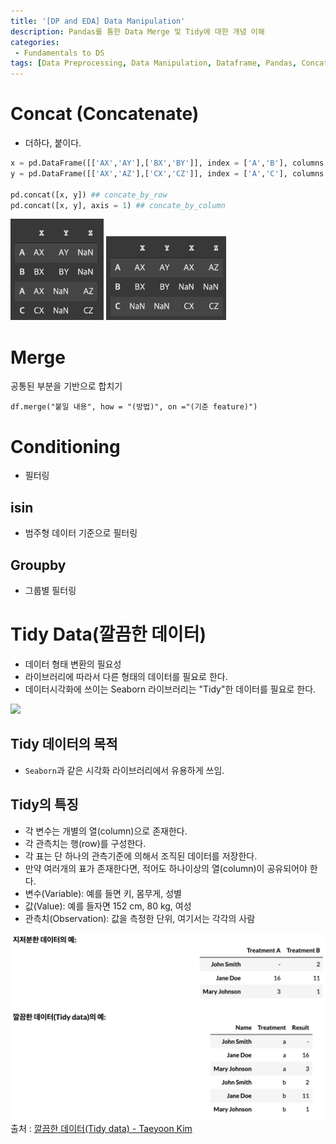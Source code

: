 ```yaml
---
title: '[DP and EDA] Data Manipulation'
description: Pandas를 통한 Data Merge 및 Tidy에 대한 개념 이해
categories:
 - Fundamentals to DS
tags: [Data Preprocessing, Data Manipulation, Dataframe, Pandas, Concat, Merge, Tidy]
---
```


# Concat (Concatenate)
- 더하다, 붙이다.

```py
x = pd.DataFrame([['AX','AY'],['BX','BY']], index = ['A','B'], columns = ['X','Y'])
y = pd.DataFrame([['AX','AZ'],['CX','CZ']], index = ['A','C'], columns = ['X','Z'])

pd.concat([x, y]) ## concate_by_row
pd.concat([x, y], axis = 1) ## concate_by_column
```

![1](/assets/images/1.png) ![2](/assets/images/2.png)

# Merge
공통된 부분을 기반으로 합치기

```Py
df.merge("붙일 내용", how = "(방법)", on ="(기준 feature)")
```

# Conditioning
- 필터링

## isin
- 범주형 데이터 기준으로 필터링

## Groupby
- 그룹별 필터링

# Tidy Data(깔끔한 데이터)
- 데이터 형태 변환의 필요성
- 라이브러리에 따라서 다른 형태의 데이터를 필요로 한다.
- 데이터시각화에 쓰이는 Seaborn 라이브러리는 "Tidy"한 데이터를 필요로 한다.

![](https://images.velog.io/images/6mini/post/1be303e0-f56a-4626-a39b-03249eee4a7f/%E1%84%89%E1%85%B3%E1%84%8F%E1%85%B3%E1%84%85%E1%85%B5%E1%86%AB%E1%84%89%E1%85%A3%E1%86%BA%202021-07-12%2015.53.15.png)

## Tidy 데이터의 목적
- `Seaborn`과 같은 시각화 라이브러리에서 유용하게 쓰임.

## Tidy의 특징
- 각 변수는 개별의 열(column)으로 존재한다.
- 각 관측치는 행(row)를 구성한다.
- 각 표는 단 하나의 관측기준에 의해서 조직된 데이터를 저장한다.
- 만약 여러개의 표가 존재한다면, 적어도 하나이상의 열(column)이 공유되어야 한다.
- 변수(Variable): 예를 들면 키, 몸무게, 성별
- 값(Value): 예를 들자면 152 cm, 80 kg, 여성
- 관측치(Observation): 값을 측정한 단위, 여기서는 각각의 사람

![3](/assets/images/3.png)
출처 : [깔끔한 데이터(Tidy data) - Taeyoon Kim](https://partrita.github.io/posts/tidy-data/)